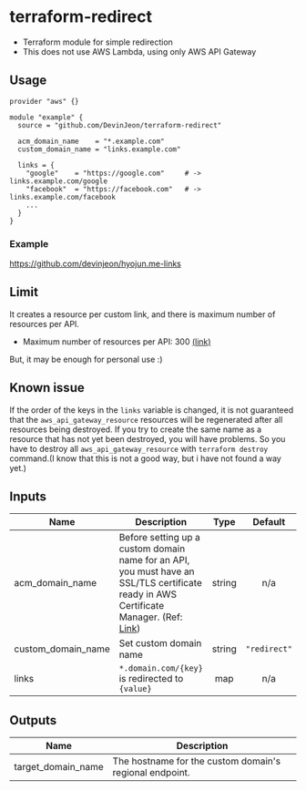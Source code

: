 # terraform-redirect

* Terraform module for simple redirection
* This does not use AWS Lambda, using only AWS API Gateway

## Usage

```hcl
provider "aws" {}

module "example" {
  source = "github.com/DevinJeon/terraform-redirect"

  acm_domain_name    = "*.example.com"
  custom_domain_name = "links.example.com"

  links = {
    "google"    = "https://google.com"     # -> links.example.com/google
    "facebook"  = "https://facebook.com"   # -> links.example.com/facebook
    ...
  }
}
```

### Example

https://github.com/devinjeon/hyojun.me-links

## Limit

It creates a resource per custom link, and there is maximum number of resources per API.

* Maximum number of resources per API: 300 [(link)](https://docs.aws.amazon.com/apigateway/latest/developerguide/limits.html)

But, it may be enough for personal use :)

## Known issue

If the order of the keys in the `links` variable is changed, it is not guaranteed that the `aws_api_gateway_resource` resources will be regenerated after all resources being destroyed. If you try to create the same name as a resource that has not yet been destroyed, you will have problems. So you have to destroy all `aws_api_gateway_resource` with `terraform destroy` command.(I know that this is not a good way, but i have not found a way yet.)

## Inputs

| Name | Description | Type | Default | Required |
|------|-------------|:----:|:-----:|:-----:|
| acm\_domain\_name | Before setting up a custom domain name for an API, you must have an SSL/TLS certificate ready in AWS Certificate Manager. (Ref: [Link](https://docs.aws.amazon.com/apigateway/latest/developerguide/how-to-custom-domains-prerequisites.html)) | string | n/a | yes |
| custom\_domain\_name | Set custom domain name | string | `"redirect"` | no |
| links | `*.domain.com/{key}` is redirected to `{value}` | map | n/a | yes |

## Outputs

| Name | Description |
|------|-------------|
| target\_domain\_name | The hostname for the custom domain's regional endpoint. |
